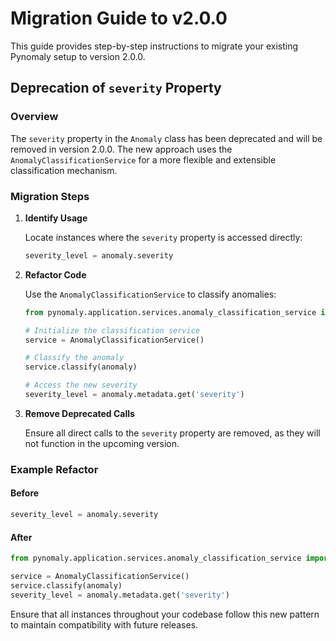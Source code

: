 # Migration Guide to v2.0.0

This guide provides step-by-step instructions to migrate your existing Pynomaly setup to version 2.0.0.

## Deprecation of `severity` Property

### Overview

The `severity` property in the `Anomaly` class has been deprecated and will be removed in version 2.0.0. The new approach uses the `AnomalyClassificationService` for a more flexible and extensible classification mechanism.

### Migration Steps

1. **Identify Usage**
   
   Locate instances where the `severity` property is accessed directly:
   
   ```python
   severity_level = anomaly.severity
   ```

2. **Refactor Code**

   Use the `AnomalyClassificationService` to classify anomalies:

   ```python
   from pynomaly.application.services.anomaly_classification_service import AnomalyClassificationService

   # Initialize the classification service
   service = AnomalyClassificationService()

   # Classify the anomaly
   service.classify(anomaly)

   # Access the new severity
   severity_level = anomaly.metadata.get('severity')
   ```

3. **Remove Deprecated Calls**

   Ensure all direct calls to the `severity` property are removed, as they will not function in the upcoming version.

### Example Refactor

#### Before

```python
severity_level = anomaly.severity
```

#### After

```python
from pynomaly.application.services.anomaly_classification_service import AnomalyClassificationService

service = AnomalyClassificationService()
service.classify(anomaly)
severity_level = anomaly.metadata.get('severity')
```

Ensure that all instances throughout your codebase follow this new pattern to maintain compatibility with future releases.
